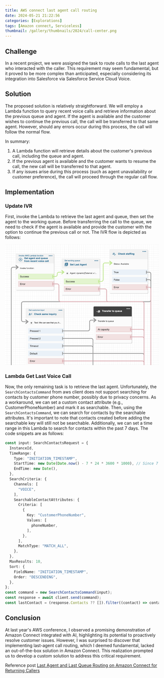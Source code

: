 ```yaml
---
title: AWS connect last agent call routing
date: 2024-05-21 21:22:56
categories: [Explorations]
tags: [Amazon connect, Serviceless]
thumbnail: /gallery/thumbnails/2024/call-center.png
---
```

## Challenge
In a recent project, we were assigned the task to route calls to the last agent who interacted with the caller.
This requirement may seem fundamental, but it proved to be more complex than anticipated,
especially considering its integration into Salesforce via Salesforce Service Cloud Voice.

<!-- more -->

## Solution
The proposed solution is relatively straightforward.
We will employ a Lambda function to query recent voice calls and retrieve information about the previous queue and agent.
If the agent is available and the customer wishes to continue the previous call, the call will be transferred to that same agent.
However, should any errors occur during this process, the call will follow the normal flow.

In summary:

1. A Lambda function will retrieve details about the customer's previous call, including the queue and agent.
2. If the previous agent is available and the customer wants to resume the call, the new call will be transferred to that agent.
3. If any issues arise during this process (such as agent unavailability or customer preference), the call will proceed through the regular call flow.

## Implementation

### Update IVR
First, invoke the Lambda to retrieve the last agent and queue, then set the agent to the working queue.
Before transferring the call to the queue, we need to check if the agent is available and provide the customer with the option to continue the previous call or not.
The IVR flow is depicted as follows:

![Updated IVR](/gallery/site/2024/ivr.png)

### Lambda Get Last Voice Call
Now, the only remaining task is to retrieve the last agent.
Unfortunately, the `SearchContactsCommand` from aws client does not support searching for contacts by customer phone number, possibly due to privacy concerns.
As a workaround, we can set a custom contact attribute (e.g., CustomerPhoneNumber) and mark it as searchable.
Then, using the `SearchContactsCommand`, we can search for contacts by the searchable attributes.
It's important to note that contacts created before adding the searchable key will still not be searchable.
Additionally, we can set a time range in this Lambda to search for contacts within the past 7 days. The code snippets are as follows:


```ts
const input: SearchContactsRequest = {
  InstanceId,
  TimeRange: {
    Type: "INITIATION_TIMESTAMP",
    StartTime: new Date(Date.now() - 7 * 24 * 3600 * 1000), // Since 7 days ago
    EndTime: new Date(),
  },
  SearchCriteria: {
    Channels: [
      "VOICE",
    ],
    SearchableContactAttributes: {
      Criteria: [
        {
          Key: "CustomerPhoneNumber",
          Values: [
            phoneNumber,
          ],
        },
      ],
      MatchType: "MATCH_ALL",
    },
  },
  MaxResults: 10,
  Sort: {
    FieldName: "INITIATION_TIMESTAMP",
    Order: "DESCENDING",
  },
};
const command = new SearchContactsCommand(input);
const response = await client.send(command);
const lastContact = (response.Contacts ?? []).filter((contact) => contact.AgentInfo?.Id)[0]
```

## Conclusion 
At last year's AWS conference, I observed a promising demonstration of Amazon Connect integrated with AI, highlighting its potential to proactively resolve customer issues.
However, I was surprised to discover that implementing last-agent call routing, which I deemed fundamental, lacked an out-of-the-box solution in Amazon Connect.
This realization prompted us to develop a custom solution to address this critical requirement.

Reference post [Last Agent and Last Queue Routing on Amazon Connect for Returning Callers](https://aws.amazon.com/blogs/contact-center/last-agent-and-last-queue-routing-on-amazon-connect-for-returning-callers/)